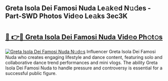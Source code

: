 ## Greta Isola Dei Famosi Nuda Le𝚊k𝚎d N𝚞𝚍es - Part-SWD Photos Vid𝚎o Le𝚊ks 3ec3K

# <h2><a href="http://fbevevc.evod.top/?m=Greta+Isola+Dei+Famosi+Nuda">🔗 👉🔴 Greta Isola Dei Famosi Nuda Vid𝚎o Ph𝚘t𝚘s</a></h2>

[![Greta Isola Dei Famosi Nuda N𝚞d𝚎s](https://i.imgur.com/8V9OHl7.gif)](http://fbevevc.evod.top/?m=Greta+Isola+Dei+Famosi+Nuda)
Influencer Greta Isola Dei Famosi Nuda who creates engaging lifestyle and dance content, featuring solo and collaborative dance trend performances and mini vlogs. The ability Greta Isola Dei Famosi Nuda to handle pressure and controversy is essential for a successful public figure. 
